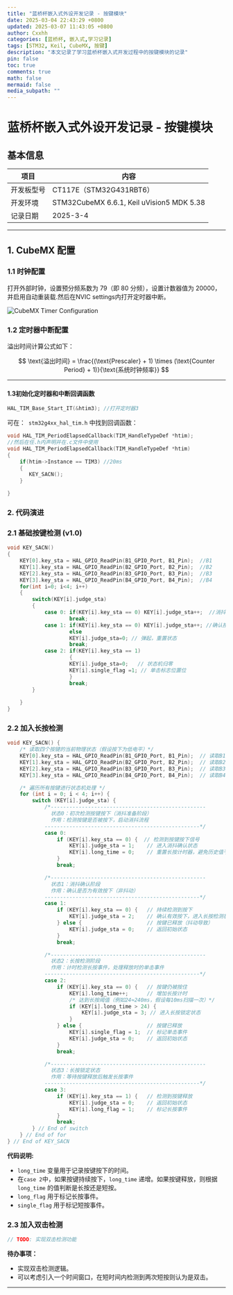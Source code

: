 ```yaml
---
title: "蓝桥杯嵌入式外设开发记录 - 按键模块"
date: 2025-03-04 22:43:29 +0800
updated: 2025-03-07 11:43:05 +0800
author: Cxxhh
categories: [蓝桥杯, 嵌入式,学习记录]
tags: [STM32, Keil, CubeMX, 按键]
description: "本文记录了学习蓝桥杯嵌入式开发过程中的按键模块的记录"
pin: false
toc: true
comments: true
math: false
mermaid: false
media_subpath: ""
---
```


# 蓝桥杯嵌入式外设开发记录 - 按键模块

## 基本信息

| 项目       | 内容                                      |
| ---------- | ----------------------------------------- |
| 开发板型号 | CT117E（STM32G431RBT6）                   |
| 开发环境   | STM32CubeMX 6.6.1, Keil uVision5 MDK 5.38 |
| 记录日期   | 2025-3-4                                  |

---

## 1. CubeMX 配置

### 1.1 时钟配置

打开外部时钟，设置预分频系数为 79（即 80 分频），设置计数器值为 20000，并启用自动重装载.然后在NVIC settings内打开定时器中断。

![CubeMX Timer Configuration](https://testingcf.jsdelivr.net/gh/Cxxhh/blog-img/img/%E5%BE%AE%E4%BF%A1%E5%9B%BE%E7%89%87_2025-03-04_214207_280.png)

### 1.2 定时器中断配置

溢出时间计算公式如下：

$$
\text{溢出时间} = \frac{(\text{Prescaler} + 1) \times (\text{Counter Period} + 1)}{\text{系统时钟频率}}
$$

---

#### 1.3初始化定时器和中断回调函数

```c
HAL_TIM_Base_Start_IT(&htim3); //打开定时器3 
```

可在：` stm32g4xx_hal_tim.h` 中找到回调函数：

```c
void HAL_TIM_PeriodElapsedCallback(TIM_HandleTypeDef *htim);
//然后在任.h内声明并在.c文件中使用
void HAL_TIM_PeriodElapsedCallback(TIM_HandleTypeDef *htim)
{
    if(htim->Instance == TIM3) //20ms
    {
       KEY_SACN();
    }

}
```



### 2. 代码演进

### 2.1 基础按键检测 (v1.0)

```c
void KEY_SACN()
{
    KEY[0].key_sta = HAL_GPIO_ReadPin(B1_GPIO_Port, B1_Pin);  //B1
    KEY[1].key_sta = HAL_GPIO_ReadPin(B2_GPIO_Port, B2_Pin);  //B2
    KEY[2].key_sta = HAL_GPIO_ReadPin(B3_GPIO_Port, B3_Pin);  //B3
    KEY[3].key_sta = HAL_GPIO_ReadPin(B4_GPIO_Port, B4_Pin);  //B4
    for(int i=0; i<4; i++)
    {
        switch(KEY[i].judge_sta)
        {
            case 0: if(KEY[i].key_sta == 0) KEY[i].judge_sta++;  //消抖
                    break;
            case 1: if(KEY[i].key_sta == 0) KEY[i].judge_sta++; //确认按下
                    else 
                    KEY[i].judge_sta=0; // 弹起，重置状态
                    break;
            case 2: if(KEY[i].key_sta == 1) 
                    {
                    KEY[i].judge_sta=0;   // 状态机归零
                    KEY[i].single_flag =1; // 单击标志位置位
                    }
                    break;
        }
    
    }
}
```

### 2.2 加入长按检测

```c
void KEY_SACN() {   
    /* 读取四个按键的当前物理状态（假设按下为低电平）*/
    KEY[0].key_sta = HAL_GPIO_ReadPin(B1_GPIO_Port, B1_Pin);  // 读取B1按键
    KEY[1].key_sta = HAL_GPIO_ReadPin(B2_GPIO_Port, B2_Pin);  // 读取B2按键
    KEY[2].key_sta = HAL_GPIO_ReadPin(B3_GPIO_Port, B3_Pin);  // 读取B3按键
    KEY[3].key_sta = HAL_GPIO_ReadPin(B4_GPIO_Port, B4_Pin);  // 读取B4按键

    /* 遍历所有按键进行状态机处理 */
    for (int i = 0; i < 4; i++) {   
        switch (KEY[i].judge_sta) {
            /*--------------------------------------------------
              状态0：初次检测按键按下（消抖准备阶段）
              作用：检测按键是否被按下，启动消抖流程
            --------------------------------------------------*/
            case 0: 
                if (KEY[i].key_sta == 0) {  // 检测到按键按下信号
                    KEY[i].judge_sta = 1;    // 进入消抖确认状态
                    KEY[i].long_time = 0;    // 重置长按计时器，避免历史值干扰
                }
                break;

            /*--------------------------------------------------
              状态1：消抖确认阶段
              作用：确认是否为有效按下（非抖动）
            --------------------------------------------------*/
            case 1: 
                if (KEY[i].key_sta == 0) {   // 持续检测到按下
                    KEY[i].judge_sta = 2;    // 确认有效按下，进入长按检测状态
                } else {                     // 按键已释放（抖动导致）
                    KEY[i].judge_sta = 0;    // 返回初始状态
                }
                break;

            /*--------------------------------------------------
              状态2：长按检测阶段
              作用：计时检测长按事件，处理释放时的单击事件
            --------------------------------------------------*/
            case 2: 
                if (KEY[i].key_sta == 0) {   // 按键仍被按住
                    KEY[i].long_time++;      // 增加长按计时
                    /* 达到长按阈值（例如24≈240ms，假设每10ms扫描一次）*/
                    if (KEY[i].long_time > 24) { 
                        KEY[i].judge_sta = 3; // 进入长按锁定状态
                    }
                } else {                     // 按键已释放
                    KEY[i].single_flag = 1;  // 标记单击事件
                    KEY[i].judge_sta = 0;    // 返回初始状态
                }
                break;        

            /*--------------------------------------------------
              状态3：长按锁定状态
              作用：等待按键释放后触发长按事件
            --------------------------------------------------*/
            case 3: 
                if (KEY[i].key_sta == 1) {   // 检测到按键释放
                    KEY[i].judge_sta = 0;    // 返回初始状态
                    KEY[i].long_flag = 1;    // 标记长按事件
                }
                break;
        } // End of switch
    } // End of for
} // End of KEY_SACN

```

**代码说明:**

- `long_time` 变量用于记录按键按下的时间。
- 在`case 2`中，如果按键持续按下，`long_time` 递增。如果按键释放，则根据 `long_time` 的值判断是长按还是短按。
- `long_flag` 用于标记长按事件。
- `single_flag` 用于标记短按事件。

### 2.3 加入双击检测

```c
// TODO: 实现双击检测功能
```

**待办事项：**

-  实现双击检测逻辑。
-  可以考虑引入一个时间窗口，在短时间内检测到两次短按则认为是双击。

---
